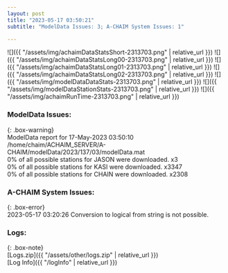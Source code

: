 ```yaml
---
layout: post
title: "2023-05-17 03:50:21"
subtitle: "ModelData Issues: 3; A-CHAIM System Issues: 1"

---
```


![]({{ "/assets/img/achaimDataStatsShort-2313703.png" | relative_url }})
![]({{ "/assets/img/achaimDataStatsLong00-2313703.png" | relative_url }})
![]({{ "/assets/img/achaimDataStatsLong01-2313703.png" | relative_url }})
![]({{ "/assets/img/achaimDataStatsLong02-2313703.png" | relative_url }})
![]({{ "/assets/img/modelDataDataStats-2313703.png" | relative_url }})
![]({{ "/assets/img/modelDataStationStats-2313703.png" | relative_url }})
![]({{ "/assets/img/achaimRunTime-2313703.png" | relative_url }})


### ModelData Issues:  
  
{: .box-warning}  
 ModelData report for 17-May-2023 03:50:10   
 /home/chaim/ACHAIM_SERVER/A-CHAIM/modelData/2023/137/03/modelData.mat   
 0% of all possible stations for JASON were downloaded. x3   
 0% of all possible stations for KASI were downloaded. x3347   
 0% of all possible stations for CHAIN were downloaded. x2308   
  
### A-CHAIM System Issues:  
  
{: .box-error}  
2023-05-17 03:20:26 Conversion to logical from string is not possible.  

### Logs:  
  
{: .box-note}  
[Logs.zip]({{ "/assets/other/logs.zip" | relative_url }})  
[Log Info]({{ "/logInfo" | relative_url }})  
